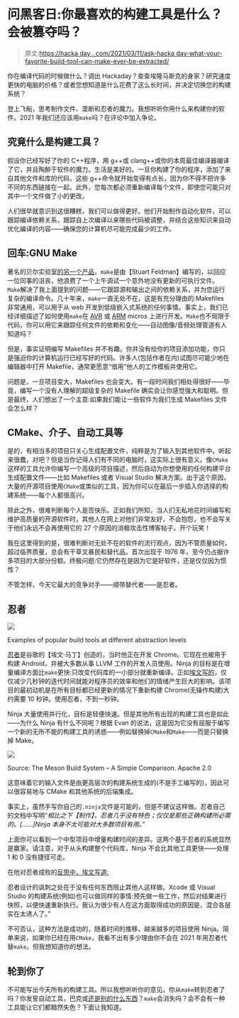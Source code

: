 # 问黑客日:你最喜欢的构建工具是什么？会被篡夺吗？

> 原文:[https://hacka day . com/2021/03/11/ask-hacka day-what-your-favorite-build-tool-can-make-ever-be-extracted/](https://hackaday.com/2021/03/11/ask-hackaday-whats-your-favourite-build-tool-can-make-ever-be-usurped/)

你在编译代码的时候做什么？调出 Hackaday？查查埃隆马斯克的身家？研究速度更快的电脑的价格？或者您想知道是什么花费了这么长时间，并决定切换您的构建系统？

登上飞船，思考制作文件、垄断和忍者的魔力。我想听听你用什么来构建你的软件。2021 年我们还应该用`make`吗？在评论中加入争论。

## 究竟什么是构建工具？

假设你已经写好了你的 C++程序，用 g++或 clang++或你的本周最佳编译器编译了它，并且陶醉于软件的魔力。生活是美好的。一旦你构建了你的程序，添加了来自其他文件和库的代码，这些 g++命令就开始变得有点长，因为你不得不把许多不同的东西链接在一起。此外，您每次都必须重新编译每个文件，即使您可能只对其中一个文件做了小的更改。

人们很早就意识到这很糟糕，我们可以做得更好。他们开始制作自动化软件，可以跟踪编译依赖关系，跟踪自上次编译以来哪些代码被调整，并结合这些知识来自动优化编译的内容——确保您的计算机尽可能完成最少的工作。

## 回车:GNU Make

著名的贝尔实验室[的另一个产品](https://hackaday.com/2019/02/19/bell-labs-skunk-works-and-the-crowd-sourcing-of-innovation/)，`make`是由【Stuart Feldman】编写的，以回应一位同事的沮丧，他浪费了一个上午调试一个意外地没有更新的可执行文件。`Make`解决了我上面提到的问题——它跟踪源和输出之间的依赖关系，并为您运行复杂的编译命令。几十年来，`make`一直无处不在，这是有充分理由的:Makefiles 非常通用，可以用于从 web 开发到低级嵌入式系统的任何事情。事实上，我们已经详细描述了如何使用`make`在 [AVR](https://hackaday.com/2016/03/15/embed-with-elliot-microcontroller-makefiles/) 或 [ARM](https://hackaday.com/2016/03/22/embed-with-elliot-arm-makefile-madness/) micros 上进行开发。`Make`也不局限于代码，你可以用它来跟踪任何文件的依赖和变化——自动图像/音频处理管道有人知道吗？

但是，事实证明编写 Makefiles 并不有趣。你并没有给你的项目添加功能，你只是强迫你的计算机运行已经写好的代码。许多人(包括作者在内)试图尽可能少地在编辑器中打开 Makefile，通常更愿意“借用”他人的工作模板并使用它。

问题是，一旦项目变大，Makefiles 也会变大。有一段时间我们相处得很好——毕竟，编写一个没有人理解的超级复杂的 Makefile 确实会让你感觉强大和聪明。但是最终，人们想出了一个主意:如果我们能让一些软件为我们生成 Makefiles 文件会怎么样？

## CMake、介子、自动工具等

是的，有相当多的项目只关心生成配置文件，纯粹是为了输入到其他软件中。听起来很蠢，对吧？但是当你记得人们有不同的电脑时，这实际上很有意义。像`CMake`这样的工具允许你编写一个高级的项目描述，然后自动为你想使用的任何构建平台生成配置文件——比如 Makefiles 或者 Visual Studio 解决方案。出于这个原因，大量的开源项目使用`CMake`或类似的工具，因为你可以在最后一步插入你选择的构建系统——每个人都很高兴。

除此之外，很难判断每个人是否快乐。正如我们所知，当人们无私地花时间编写和维护高质量的开源软件时，其他人在网上对他们非常友好，不会抱怨，也不会写关于他们永远不会再使用它的 27 个原因的消极攻击性博客帖子。开个玩笑！

我在这里得到的是，很难判断对无处不在的软件的流行观点，因为不管质量如何，超过临界质量，总会有干草叉暴民和替代品。首次出现于 1976 年，至今仍占据许多项目的大部分份额。终极问题:它仍然存在是因为它是好软件，还是仅仅因为惯性？

不管怎样，今天它最大的竞争对手——顺带替代者——是忍者。

## 忍者

![](../Images/0349862fb87f274b864c150977052153.png)

Examples of popular build tools at different abstraction levels

[忍者](https://ninja-build.org/)是谷歌的【埃文·马丁】创造的，当时他正在开发 Chrome。它现在也被用于构建 Android，并被大多数从事 LLVM 工作的开发人员使用。Ninja 的目标是在增量编译方面比`make`更快:只改变代码库的一小部分就重新编译。正如[埃文写的](http://neugierig.org/software/blog/)，仅仅减少几秒钟的迭代时间就能对程序员的效率和他们的情绪产生巨大的影响。该项目的最初动机是在所有目标都已经更新的情况下重新构建 Chrome(无操作构建)大约需要 10 秒钟。使用忍者，不到一秒钟。

Ninja 大量使用并行化，目标是轻便快速。但是其他所有出现的构建工具也是如此——为什么 Ninja 有什么不同呢？根据 Evan 的说法，这是因为它没有屈服于编写一个新的无所不能的构建工具的诱惑——例如替换掉`CMake`和`Make`——而是只替换掉 Make。

![](../Images/5554790b2ab531e7e67b601430146c03.png)

Source: The Meson Build System – A Simple Comparison. Apache 2.0

这意味着它的输入文件是由更高层次的构建系统生成的(不是手工编写的)，因此可以很容易地与 CMake 和其他系统的后端集成。

事实上，虽然手写你自己的`.ninja`文件是可能的，但是不建议这样做。忍者自己的文档中写明“*相比之下【制作】，忍者几乎没有特色；仅仅是那些正确构建所必需的。[……]Ninja 本身不太可能对大多数项目有用。”*

上面你可以看到一个中型项目中增量构建时间的差异。这两个基于忍者的系统显然是赢家。请注意，对于从头构建整个代码库，Ninja 不会比其他工具更快——处理 1 和 0 没有捷径可走。

在他对忍者成败的[反思中，埃文写道:](http://neugierig.org/software/blog/2020/05/ninja.html)

忍者设计的讽刺之处在于没有任何东西阻止其他人这样做。Xcode 或 Visual Studio 的构建系统(例如)也可以做同样的事情:预先做一些工作，然后对结果进行快照，以便快速重新执行。我认为很少有人在这方面取得成功的原因是，混合各层实在太诱人了。”

不可否认，这种方法是成功的，随着时间的推移，越来越多的项目使用 Ninja。简单来说，如果你已经在用`CMake`，我看不出有多少理由你不会在 2021 年用忍者代替`make`。但我想知道你的想法。

## 轮到你了

不可能写出今天所有的构建工具。所以我想听听你的意见。你从`make`转到忍者了吗？你发誓自动工具，巴克或[还是别的什么东西](https://en.wikipedia.org/wiki/List_of_build_automation_software)？`make`会消失吗？会不会有一种工具能让它们都黯然失色？下面让我知道。